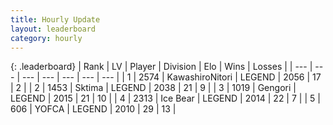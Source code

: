```yaml
---
title: Hourly Update
layout: leaderboard
category: hourly
---
```


{: .leaderboard}
| Rank | LV | Player | Division | Elo | Wins | Losses |
| --- | --- | --- | --- | --- | --- | --- |
| <span data-change="0">1</span> | 2574 | <span title="ID: 164871">KawashiroNitori</span> | LEGEND | <span data-change="5">2056</span> | <span data-change="1">17</span> | <span data-change="0">2</span> |
| <span data-change="0">2</span> | 1453 | <span title="ID: 353063">Sktima</span> | LEGEND | <span data-change="0">2038</span> | <span data-change="0">21</span> | <span data-change="0">9</span> |
| <span data-change="3">3</span> | 1019 | <span title="ID: 294236">Gengori</span> | LEGEND | <span data-change="27">2015</span> | <span data-change="3">21</span> | <span data-change="0">10</span> |
| <span data-change="-1">4</span> | 2313 | <span title="ID: 417840">Ice Bear</span> | LEGEND | <span data-change="0">2014</span> | <span data-change="0">22</span> | <span data-change="0">7</span> |
| <span data-change="0">5</span> | 606 | <span title="ID: 650820">YOFCA</span> | LEGEND | <span data-change="8">2010</span> | <span data-change="5">29</span> | <span data-change="3">13</span> |